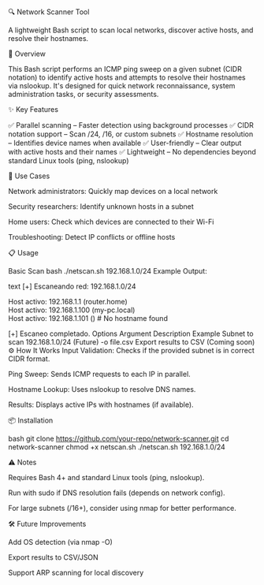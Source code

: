 🔍 Network Scanner Tool 

A lightweight Bash script to scan local networks, discover active hosts, and resolve their hostnames.

📌 Overview

This Bash script performs an ICMP ping sweep on a given subnet (CIDR notation) to identify active hosts and attempts to resolve their hostnames via nslookup. It's designed for quick network reconnaissance, system administration tasks, or security assessments.

✨ Key Features

✅ Parallel scanning – Faster detection using background processes
✅ CIDR notation support – Scan /24, /16, or custom subnets
✅ Hostname resolution – Identifies device names when available
✅ User-friendly – Clear output with active hosts and their names
✅ Lightweight – No dependencies beyond standard Linux tools (ping, nslookup)

🚀 Use Cases

Network administrators: Quickly map devices on a local network

Security researchers: Identify unknown hosts in a subnet

Home users: Check which devices are connected to their Wi-Fi

Troubleshooting: Detect IP conflicts or offline hosts

📋 Usage

Basic Scan
bash
./netscan.sh 192.168.1.0/24
Example Output:

text
[+] Escaneando red: 192.168.1.0/24

Host activo: 192.168.1.1 (router.home)  
Host activo: 192.168.1.100 (my-pc.local)  
Host activo: 192.168.1.101 ()  # No hostname found

[+] Escaneo completado.
Options
Argument	Description	Example
<CIDR>	Subnet to scan	192.168.1.0/24
(Future) -o file.csv	Export results to CSV	(Coming soon)
⚙️ How It Works
Input Validation: Checks if the provided subnet is in correct CIDR format.

Ping Sweep: Sends ICMP requests to each IP in parallel.

Hostname Lookup: Uses nslookup to resolve DNS names.

Results: Displays active IPs with hostnames (if available).

📦 Installation

bash
git clone https://github.com/your-repo/network-scanner.git
cd network-scanner
chmod +x netscan.sh
./netscan.sh 192.168.1.0/24

⚠️ Notes

Requires Bash 4+ and standard Linux tools (ping, nslookup).

Run with sudo if DNS resolution fails (depends on network config).

For large subnets (/16+), consider using nmap for better performance.

🛠 Future Improvements

Add OS detection (via nmap -O)

Export results to CSV/JSON

Support ARP scanning for local discovery

